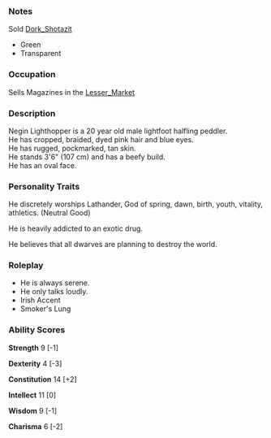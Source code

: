 ### Notes
Sold [Dork_Shotazit](/02_Player_Characters/Dork_Shotazit.md)
- Green
- Transparent


### Occupation

Sells Magazines in the [Lesser_Market](/03_The_Universe/Realmspace/The_Rock_of_Bral/1_The_Low_City/Lesser_Market.md)




### Description

Negin Lighthopper is a 20 year old male lightfoot halfling peddler.  
He has cropped, braided, dyed pink hair and blue eyes.  
He has rugged, pockmarked, tan skin.  
He stands 3'6" (107 cm) and has a beefy build.  
He has an oval face.

### Personality Traits

He discretely worships Lathander, God of spring, dawn, birth, youth, vitality, athletics. (Neutral Good)

He is heavily addicted to an exotic drug. 

He believes that all dwarves are planning to destroy the world.

### Roleplay
- He is always serene.
- He only talks loudly.
- Irish Accent
- Smoker's Lung

### Ability Scores

**Strength** 9 [-1]

**Dexterity** 4 [-3]

**Constitution** 14 [+2]

**Intellect** 11 [0]

**Wisdom** 9 [-1]

**Charisma** 6 [-2]